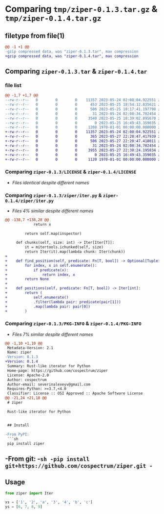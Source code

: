 # Comparing `tmp/ziper-0.1.3.tar.gz` & `tmp/ziper-0.1.4.tar.gz`

## filetype from file(1)

```diff
@@ -1 +1 @@
-gzip compressed data, was "ziper-0.1.3.tar", max compression
+gzip compressed data, was "ziper-0.1.4.tar", max compression
```

## Comparing `ziper-0.1.3.tar` & `ziper-0.1.4.tar`

### file list

```diff
@@ -1,7 +1,7 @@
--rw-r--r--   0        0        0    11357 2023-05-24 02:08:04.922551 ziper-0.1.3/LICENSE
--rw-r--r--   0        0        0      453 2023-05-25 18:54:12.835621 ziper-0.1.3/README.md
--rw-r--r--   0        0        0      506 2023-05-25 18:17:41.197798 ziper-0.1.3/pyproject.toml
--rw-r--r--   0        0        0       31 2023-05-24 02:08:34.702454 ziper-0.1.3/ziper/__init__.py
--rw-r--r--   0        0        0     3540 2023-05-25 18:39:02.895670 ziper-0.1.3/ziper/iter.py
--rw-r--r--   0        0        0        0 2023-05-25 16:49:43.359035 ziper-0.1.3/ziper/py.typed
--rw-r--r--   0        0        0     1208 1970-01-01 00:00:00.000000 ziper-0.1.3/PKG-INFO
+-rw-r--r--   0        0        0    11357 2023-05-24 02:08:04.922551 ziper-0.1.4/LICENSE
+-rw-r--r--   0        0        0      365 2023-05-27 22:20:47.417939 ziper-0.1.4/README.md
+-rw-r--r--   0        0        0      506 2023-05-27 22:20:47.418011 ziper-0.1.4/pyproject.toml
+-rw-r--r--   0        0        0       31 2023-05-24 02:08:34.702454 ziper-0.1.4/ziper/__init__.py
+-rw-r--r--   0        0        0     3955 2023-05-27 22:30:24.195834 ziper-0.1.4/ziper/iter.py
+-rw-r--r--   0        0        0        0 2023-05-25 16:49:43.359035 ziper-0.1.4/ziper/py.typed
+-rw-r--r--   0        0        0     1120 1970-01-01 00:00:00.000000 ziper-0.1.4/PKG-INFO
```

### Comparing `ziper-0.1.3/LICENSE` & `ziper-0.1.4/LICENSE`

 * *Files identical despite different names*

### Comparing `ziper-0.1.3/ziper/iter.py` & `ziper-0.1.4/ziper/iter.py`

 * *Files 4% similar despite different names*

```diff
@@ -138,7 +138,20 @@
             return x
 
         return self.map(inspector)
 
     def chunks(self, size: int) -> Iter[Iter[T]]:
         it = mitertools.ichunked(self, size)
         return Iter(it).map(lambda chunk: Iter(chunk))
+
+    def find_position(self, predicate: Fn[T, bool]) -> Optional[Tuple[int, T]]:
+        for index, x in self.enumerate():
+            if predicate(x):
+                return index, x
+        return None
+
+    def positions(self, predicate: Fn[T, bool]) -> Iter[int]:
+        return (
+            self.enumerate()
+            .filter(lambda pair: predicate(pair[1]))
+            .map(lambda pair: pair[0])
+        )
```

### Comparing `ziper-0.1.3/PKG-INFO` & `ziper-0.1.4/PKG-INFO`

 * *Files 7% similar despite different names*

```diff
@@ -1,10 +1,10 @@
 Metadata-Version: 2.1
 Name: ziper
-Version: 0.1.3
+Version: 0.1.4
 Summary: Rust-like iterator for Python
 Home-page: https://github.com/cospectrum/ziper
 License: Apache-2.0
 Author: cospectrum
 Author-email: severinalexeyv@gmail.com
 Requires-Python: >=3.7,<4.0
 Classifier: License :: OSI Approved :: Apache Software License
@@ -21,24 +21,18 @@
 # ziper
 
 Rust-like iterator for Python
 
 
 ## Install
 
-From PyPI:
 ```sh
 pip install ziper
 ```
 
-From git:
-```sh
-pip install git+https://github.com/cospectrum/ziper.git
-```
-
 ## Usage
 
 ```py
 from ziper import Iter
 
 xs = ['1', '2', 'a', '3', '4', 'b', 'c']
 ys = [6, 7, 8, 9]
```

